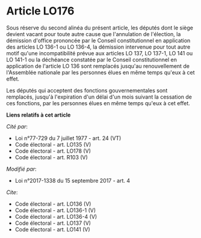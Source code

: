 # Article LO176

Sous réserve du second alinéa du présent article, les députés dont le siège devient vacant pour toute autre cause que
l'annulation de l'élection, la démission d'office prononcée par le Conseil constitutionnel en application des articles LO
136-1 ou LO 136-4, la démission intervenue pour tout autre motif qu'une incompatibilité prévue aux articles LO 137, LO 137-1,
LO 141 ou LO 141-1 ou la déchéance constatée par le Conseil constitutionnel en application de l'article LO 136 sont remplacés
jusqu'au renouvellement de l'Assemblée nationale par les personnes élues en même temps qu'eux à cet effet. 

Les députés qui acceptent des fonctions gouvernementales sont remplacés, jusqu'à l'expiration d'un délai d'un mois suivant la
cessation de ces fonctions, par les personnes élues en même temps qu'eux à cet effet.

**Liens relatifs à cet article**

_Cité par_:

  - Loi n°77-729 du 7 juillet 1977 - art. 24 (VT)
  - Code électoral - art. LO135 (V)
  - Code électoral - art. LO178 (V)
  - Code électoral - art. R103 (V)

_Modifié par_:

  - Loi n°2017-1338 du 15 septembre 2017 - art. 4

_Cite_:

  - Code électoral - art. LO136 (V)
  - Code électoral - art. LO136-1 (V)
  - Code électoral - art. LO136-4 (V)
  - Code électoral - art. LO137 (V)
  - Code électoral - art. LO141 (V)
